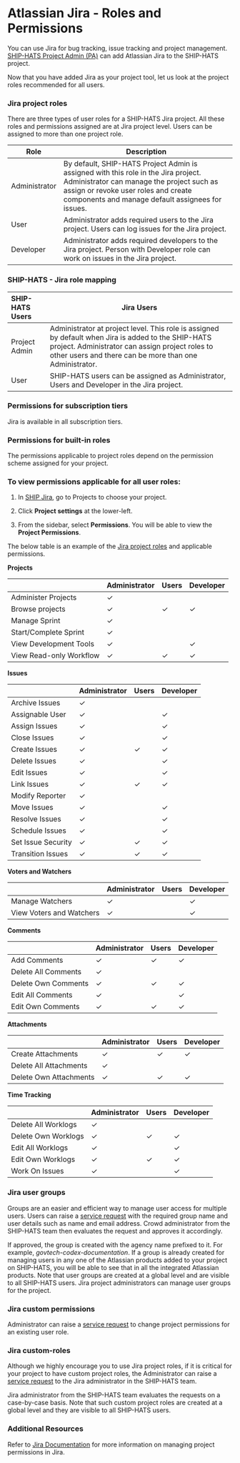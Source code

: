 # Atlassian Jira - Roles and Permissions
You can use Jira for bug tracking, issue tracking and project management. <a href="https://docs.developer.gov.sg/docs/ship-hats-documentation/#/user-roles-permisions">SHIP-HATS Project Admin (PA)</a> can add Atlassian Jira to the SHIP-HATS project.

Now that you have added Jira as your project tool, let us look at the project roles recommended for all users.

### Jira project roles

There are three types of user roles for a SHIP-HATS Jira project. All these roles and permissions assigned are at Jira project level. Users can be assigned to more than one project role.

| Role | Description |
| --- | --- |
| Administrator | By default, SHIP-HATS Project Admin is assigned with this role in the Jira project. Administrator can manage the project such as assign or revoke user roles and create components and manage default assignees for issues. |
| User | Administrator adds required users to the Jira project. Users can log issues for the Jira project. |
| Developer | Administrator adds required developers to the Jira project. Person with Developer role can work on issues in the Jira project. |


### SHIP-HATS - Jira role mapping
 
| SHIP-HATS Users | Jira Users |
| :-------- | ------------- |
| Project Admin |Administrator at project level. This role is assigned by default when Jira is added to the SHIP-HATS project. Administrator can assign project roles to other users and there can be more than one Administrator. |
| User | SHIP-HATS users can be assigned as Administrator, Users and Developer in the Jira project. |


### Permissions for subscription tiers

Jira is available in all subscription tiers.

### Permissions for built-in roles

The permissions applicable to project roles depend on the permission scheme assigned for your project.


### To view permissions applicable for all user roles:

1. In <a href="https://gccprod-my.sharepoint.com/personal/ramakrishnan_sowmya_tech_gov_sg/Documents/SHIP-HATS/Documentation%20&%20Training/jira.ship.gov.sg">SHIP Jira</a>, go to Projects to choose your project.

1. Click **Project settings** at the lower-left.

1. From the sidebar, select **Permissions**. You will be able to view the **Project Permissions**.

The below table is an example of the <a href="roles"> Jira project roles</a> and applicable permissions.


**Projects**

|  | Administrator | Users | Developer |
| :------ | -------- | ----------| ----- |
| Administer Projects | ✓ |   |   |
| Browse projects | ✓ | ✓ | ✓ |
| Manage Sprint | ✓ |   |   |
| Start/Complete Sprint | ✓ |   |   |
| View Development Tools | ✓ |   | ✓ |
| View Read-only Workflow | ✓ | ✓ | ✓ |

**Issues** 

|  | Administrator | Users | Developer |
| :------ | -------- | ----------| ----- |
| Archive Issues | ✓ |   |   |
| Assignable User | ✓ |   | ✓ | 
| Assign Issues | ✓ |   | ✓ | 
| Close Issues | ✓ |   | ✓ |
| Create Issues | ✓ | ✓ | ✓ |
| Delete Issues | ✓ |   | ✓ |
| Edit Issues | ✓ |   | ✓ |
| Link Issues | ✓ | ✓ | ✓ |
| Modify Reporter | ✓ |   |   |
| Move Issues | ✓ |   | ✓ |
| Resolve Issues | ✓ |   | ✓ |
| Schedule Issues | ✓ |   | ✓ |
| Set Issue Security | ✓ | ✓ | ✓ |
| Transition Issues | ✓ | ✓ | ✓ |

**Voters and Watchers**

|  | Administrator | Users | Developer |
| :------ | -------- | ----------| ----- |
| Manage Watchers | ✓ |   | ✓ |
| View Voters and Watchers | ✓ |   | ✓ |

**Comments** 

|  | Administrator | Users | Developer |
| :------ | -------- | ----------| ----- |
| Add Comments | ✓ | ✓ | ✓ |
| Delete All Comments | ✓ |   |   |
| Delete Own Comments | ✓ | ✓ | ✓ |
| Edit All Comments | ✓ |   | ✓ |
| Edit Own Comments | ✓ | ✓ | ✓ |

**Attachments** 

|  | Administrator | Users | Developer |
| :------ | -------- | ----------| ----- |
| Create Attachments | ✓ | ✓ | ✓ |
| Delete All Attachments | ✓ |   |   |
| Delete Own Attachments | ✓ | ✓ | ✓ |

**Time Tracking** 

|  | Administrator | Users | Developer |
| :------ | -------- | ----------| ----- |
| Delete All Worklogs | ✓ |   |   |
| Delete Own Worklogs | ✓ | ✓ | ✓ |
| Edit All Worklogs | ✓ |   | ✓ |
| Edit Own Worklogs | ✓ | ✓ | ✓ |
| Work On Issues | ✓ |   | ✓ |

### Jira user groups

Groups are an easier and efficient way to manage user access for multiple users. Users can raise a <a href="https://jira.ship.gov.sg/servicedesk/customer/portal/11/">service request</a> with the required group name and user details such as name and email address. Crowd administrator from the SHIP-HATS team then evaluates the request and approves it accordingly.


If approved, the group is created with the agency name prefixed to it. For example, *govtech-codex-documentation*. If a group is already created for managing users in any one of the Atlassian products added to your project on SHIP-HATS, you will be able to see that in all the integrated Atlassian products. Note that user groups are created at a global level and are visible to all SHIP-HATS users. Jira project administrators can manage user groups for the project.

### Jira custom permissions

Administrator can raise a <a href="https://jira.ship.gov.sg/servicedesk/customer/portal/11/">service request</a> to change project permissions for an existing user role.

### Jira custom-roles

Although we highly encourage you to use Jira project roles, if it is critical for your project to have custom project roles, the Administrator can raise a <a href="https://jira.ship.gov.sg/servicedesk/customer/portal/11/">service request</a> to the Jira administrator in the SHIP-HATS team.

Jira administrator from the SHIP-HATS team evaluates the requests on a case-by-case basis. Note that such custom project roles are created at a global level and they are visible to all SHIP-HATS users.

### Additional Resources

Refer to <a href="https://confluence.atlassian.com/adminjiraserver0816/managing-project-permissions-1063164378.html"> Jira Documentation</a> for more information on managing project permissions in Jira.
